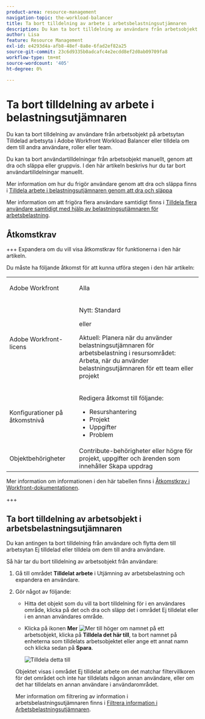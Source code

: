 ```yaml
---
product-area: resource-management
navigation-topic: the-workload-balancer
title: Ta bort tilldelning av arbete i arbetsbelastningsutjämnaren
description: Du kan ta bort tilldelning av användare från arbetsobjekt på arbetsytan Tilldelad arbetsyta i Adobe Workfront Workload Balancer eller tilldela om dem till andra användare, roller eller team.
author: Lisa
feature: Resource Management
exl-id: e4293d4a-afb8-48ef-8a8e-6fad2ef82a25
source-git-commit: 23c6d9335b0adcafc4e2ecdd8ef2d0ab09709fa8
workflow-type: tm+mt
source-wordcount: '405'
ht-degree: 0%

---
```


# Ta bort tilldelning av arbete i belastningsutjämnaren

Du kan ta bort tilldelning av användare från arbetsobjekt på arbetsytan Tilldelad arbetsyta i Adobe Workfront Workload Balancer eller tilldela om dem till andra användare, roller eller team.

Du kan ta bort användartilldelningar från arbetsobjekt manuellt, genom att dra och släppa eller gruppvis. I den här artikeln beskrivs hur du tar bort användartilldelningar manuellt.

Mer information om hur du frigör användare genom att dra och släppa finns i [Tilldela arbete i belastningsutjämnaren genom att dra och släppa](../../resource-mgmt/workload-balancer/assign-work-in-workload-balancer-by-drag-and-drop.md)

Mer information om att frigöra flera användare samtidigt finns i [Tilldela flera användare samtidigt med hjälp av belastningsutjämnaren för arbetsbelastning](../../resource-mgmt/workload-balancer/assign-work-in-workload-balancer-in-bulk.md).

## Åtkomstkrav

+++ Expandera om du vill visa åtkomstkrav för funktionerna i den här artikeln.

Du måste ha följande åtkomst för att kunna utföra stegen i den här artikeln:

<table style="table-layout:auto"> 
 <col> 
 <col> 
 <tbody> 
  <tr> 
   <td role="rowheader">Adobe Workfront</td> 
   <td> <p>Alla </p> </td> 
  </tr>
  <tr> 
   <td role="rowheader">Adobe Workfront-licens</td> 
   <td><p>Nytt: Standard</p>
       <p>eller</p>
       <p>Aktuell: Planera när du använder belastningsutjämnaren för arbetsbelastning i resursområdet:</br>
       Arbeta, när du använder belastningsutjämnaren för ett team eller projekt</p></td>
  </tr> 
  <tr> 
   <td role="rowheader">Konfigurationer på åtkomstnivå</td> 
   <td> <p>Redigera åtkomst till följande:</p> 
    <ul> 
     <li>Resurshantering</li> 
     <li>Projekt</li> 
     <li>Uppgifter</li> 
     <li>Problem</li> 
    </ul></td>
  </tr> 
  <tr> 
   <td role="rowheader">Objektbehörigheter</td> 
   <td>Contribute-behörigheter eller högre för projekt, uppgifter och ärenden som innehåller Skapa uppdrag</td> 
  </tr> 
 </tbody> 
</table>

Mer information om informationen i den här tabellen finns i [Åtkomstkrav i Workfront-dokumentationen](/help/quicksilver/administration-and-setup/add-users/access-levels-and-object-permissions/access-level-requirements-in-documentation.md).

+++

## Ta bort tilldelning av arbetsobjekt i arbetsbelastningsutjämnaren

Du kan antingen ta bort tilldelning från användare och flytta dem till arbetsytan Ej tilldelad eller tilldela om dem till andra användare.

Så här tar du bort tilldelning av arbetsobjekt från användare:

1. Gå till området **Tilldelat arbete** i Utjämning av arbetsbelastning och expandera en användare.
1. Gör något av följande:

   * Hitta det objekt som du vill ta bort tilldelning för i en användares område, klicka på det och dra och släpp det i området Ej tilldelat eller i en annan användares område.
   * Klicka på ikonen **Mer** ![Mer ](assets/more-icon-task-list.png) till höger om namnet på ett arbetsobjekt, klicka på **Tilldela det här till**, ta bort namnet på enheterna som tilldelats arbetsobjektet eller ange ett annat namn och klicka sedan på **Spara**.

     ![Tilldela detta till](assets/assign-this-to-link-from-task-wb-nwe-350x104.png)

   Objektet visas i området Ej tilldelat arbete om det matchar filtervillkoren för det området och inte har tilldelats någon annan användare, eller om det har tilldelats en annan användare i användarområdet.

   Mer information om filtrering av information i arbetsbelastningsutjämnaren finns i [Filtrera information i Arbetsbelastningsutjämnaren](../../resource-mgmt/workload-balancer/filter-information-workload-balancer.md).
